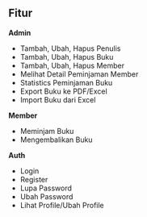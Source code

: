 
## Fitur
**Admin**
- Tambah, Ubah, Hapus Penulis
- Tambah, Ubah, Hapus Buku
- Tambah, Ubah, Hapus Member
- Melihat Detail Peminjaman Member
- Statistics Peminjaman Buku
- Export Buku ke PDF/Excel
- Import Buku dari Excel

**Member**
- Meminjam Buku
- Mengembalikan Buku

**Auth**
- Login
- Register
- Lupa Password
- Ubah Password
- Lihat Profile/Ubah Profile